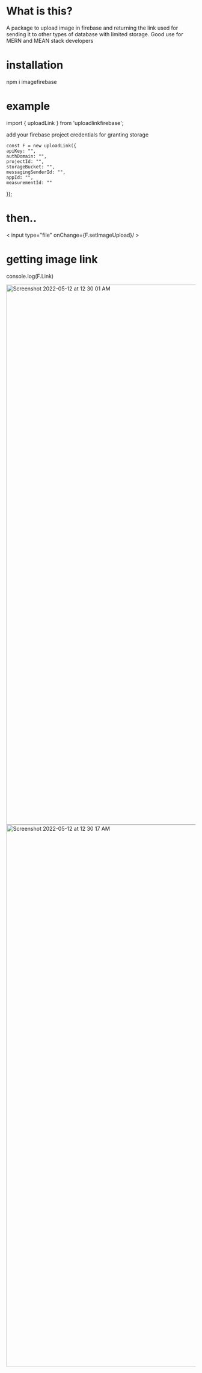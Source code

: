 # What is this?

A package to upload image in firebase and returning the link used for sending it to other types of database with limited storage. Good use for MERN and MEAN stack developers

# installation

npm i imagefirebase

# example
import { uploadLink } from 'uploadlinkfirebase';

add your firebase project credentials for granting storage

    const F = new uploadLink({
    apiKey: "",
    authDomain: "",
    projectId: "",
    storageBucket: "",
    messagingSenderId: "",
    appId: "",
    measurementId: ""
  });

# then.. 
< input type="file" onChange={F.setImageUpload}/ >

# getting image link
 console.log(F.Link)

<img width="1431" alt="Screenshot 2022-05-12 at 12 30 01 AM" src="https://user-images.githubusercontent.com/57169971/167925842-bcdcc365-975d-416a-9d61-8734683917ef.png">
<img width="1436" alt="Screenshot 2022-05-12 at 12 30 17 AM" src="https://user-images.githubusercontent.com/57169971/167925844-b87abee9-e181-4fe4-a4bc-33a9e8047fda.png">
